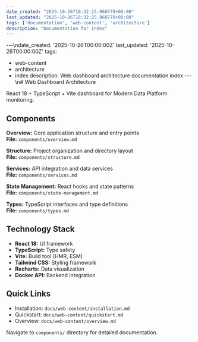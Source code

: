 ```yaml
---
date_created: "2025-10-26T18:32:25.960770+00:00"
last_updated: "2025-10-26T18:32:25.960770+00:00"
tags: ['documentation', 'web-content', 'architecture']
description: "Documentation for index"
---
```


---\ndate_created: '2025-10-26T00:00:00Z'
last_updated: '2025-10-26T00:00:00Z'
tags:
- web-content
- architecture
- index
description: Web dashboard architecture documentation index
---\n# Web Dashboard Architecture

React 18 + TypeScript + Vite dashboard for Modern Data Platform monitoring.

## Components

**Overview:** Core application structure and entry points  
**File:** `components/overview.md`

**Structure:** Project organization and directory layout  
**File:** `components/structure.md`

**Services:** API integration and data services  
**File:** `components/services.md`

**State Management:** React hooks and state patterns  
**File:** `components/state-management.md`

**Types:** TypeScript interfaces and type definitions  
**File:** `components/types.md`

## Technology Stack

- **React 18:** UI framework
- **TypeScript:** Type safety
- **Vite:** Build tool (HMR, ESM)
- **Tailwind CSS:** Styling framework
- **Recharts:** Data visualization
- **Docker API:** Backend integration

## Quick Links

- Installation: `docs/web-content/installation.md`
- Quickstart: `docs/web-content/quickstart.md`
- Overview: `docs/web-content/overview.md`

Navigate to `components/` directory for detailed documentation.
